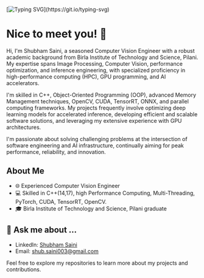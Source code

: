 [![Typing SVG](https://readme-typing-svg.demolab.com?font=Fira+Code&size=24&duration=4000&pause=1000&color=33F782&multiline=true&random=false&width=464&height=68&lines=Hello!+my+name+is+Shubham;I+am+a+senior+systems+engineer.)](https://git.io/typing-svg)

# Nice to meet you! 👋

Hi, I'm Shubham Saini, a seasoned Computer Vision Engineer with a robust academic background from Birla Institute of Technology and Science, Pilani. My expertise spans Image Processing, Computer Vision, performance optimization, and inference engineering, with specialized proficiency in high-performance computing (HPC), GPU programming, and AI accelerators.

I'm skilled in C++, Object-Oriented Programming (OOP), advanced Memory Management techniques, OpenCV, CUDA, TensorRT, ONNX, and parallel computing frameworks. My projects frequently involve optimizing deep learning models for accelerated inference, developing efficient and scalable software solutions, and leveraging my extensive experience with GPU architectures.

I'm passionate about solving challenging problems at the intersection of software engineering and AI infrastructure, continually aiming for peak performance, reliability, and innovation.

## About Me

- 🌐 Experienced Computer Vision Engineer
- 💻 Skilled in C++(14,17), high Performance Computing, Multi-Threading, PyTorch, CUDA, TensorRT, OpenCV.
- 🎓 Birla Institute of Technology and Science, Pilani graduate

## 💬 **Ask me about ...**
- LinkedIn: [Shubham Saini](https://www.linkedin.com/in/shubham-saini003/)
- Email: shub.saini003@gmail.com

Feel free to explore my repositories to learn more about my projects and contributions.


<!--
**ShubhamSaini01/ShubhamSaini01** is a ✨ _special_ ✨ repository because its `README.md` (this file) appears on your GitHub profile.

Here are some ideas to get you started:

- 🔭 I’m currently working on ...
- 🌱 I’m currently learning ...
- 👯 I’m looking to collaborate on ...
- 🤔 I’m looking for help with ...
- 💬 Ask me about ...
- 📫 How to reach me: ...
- 😄 Pronouns: ...
- ⚡ Fun fact: ...
-->
